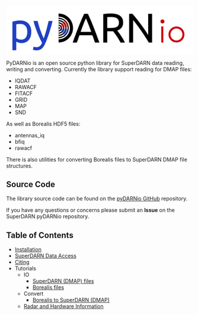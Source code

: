 ![pydarnio](imgs/pydarnio_logo.png)

PyDARNio is an open source python library for SuperDARN data reading, writing and converting.
Currently the library support reading for DMAP files:

- IQDAT
- RAWACF
- FITACF
- GRID
- MAP
- SND

As well as Borealis HDF5 files:

- antennas_iq
- bfiq
- rawacf

There is also utilities for converting Borealis files to SuperDARN DMAP file structures. 

## Source Code 

The library source code can be found on the [pyDARNio GitHub](https://github.com/SuperDARN/pyDARNio) repository. 

If you have any questions or concerns please submit an **Issue** on the SuperDARN pyDARNio repository. 

## Table of Contents 
  - [Installation](user/install.md)
  - [SuperDARN Data Access](user/superdarn_data.md)
  - [Citing](user/citing.md)
  - Tutorials 
    - IO 
        - [SuperDARN (DMAP) files](user/SDarn.md)
        - [Borealis files](user/BorealisIO.md)
    - Convert
      - [Borealis to SuperDARN (DMAP)](user/Borealis2SuperDARN.md)
    - [Radar and Hardware Information](user/hardware.md)
